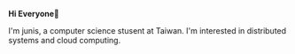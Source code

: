 **Hi Everyone**👋

I'm junis, a computer science stusent at Taiwan. I'm interested in distributed systems and cloud computing.
